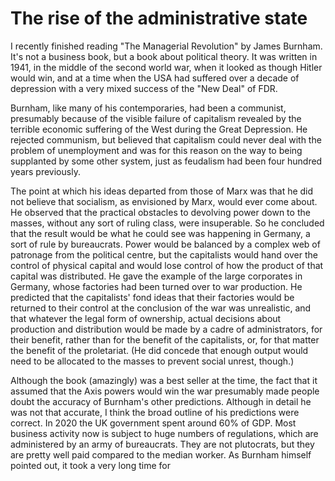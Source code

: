 # The rise of the administrative state
I recently finished reading "The Managerial Revolution" by James Burnham.
It's not a business book, but a book about political theory. 
It was written in 1941, in the middle of the second world war, when it looked as though Hitler would win, and at a time when the USA had suffered over a decade of depression with a very mixed success of the "New Deal" of FDR.

Burnham, like many of his contemporaries, had been a communist, presumably because of the visible failure of capitalism revealed by the terrible economic suffering of the West during the Great Depression. He rejected communism, but believed that capitalism could never deal with the problem of unemployment and was for this reason on the way to being supplanted by some other system, just as feudalism had been four hundred years previously.

The point at which his ideas departed from those of Marx was that he did not believe that socialism, as envisioned by Marx, would ever come about. 
He observed that the practical obstacles to devolving power down to the masses, without any sort of ruling class, were insuperable. 
So he concluded that the result would be what he could see was happening in Germany, a sort of rule by bureaucrats. Power would be balanced by a complex web of patronage from the political centre, but the capitalists would hand over the control of physical capital and would lose control of how the product of that capital was distributed. He gave the example of the large corporates in Germany, whose factories had been turned over to war production. He predicted that the capitalists' fond ideas that their factories would be returned to their control at the conclusion of the war was unrealistic, and that whatever the legal form of ownership, actual decisions about production and distribution would be made by a cadre of administrators, for their benefit, rather than for the benefit of the capitalists, or, for that matter the benefit of the proletariat. (He did concede that enough output would need to be allocated to the masses to prevent social unrest, though.)

Although the book (amazingly) was a best seller at the time, the fact that it assumed that the Axis powers would win the war presumably made people doubt the accuracy of Burnham's other predictions. Although in detail he was not that accurate, I think the broad outline of his predictions were correct. In 2020 the UK government spent around 60% of GDP. 
Most business activity now is subject to huge numbers of regulations, which are administered by an army of bureaucrats. They are not plutocrats, but they are pretty well paid compared to the median worker. As Burnham himself pointed out, it took a very long time for

